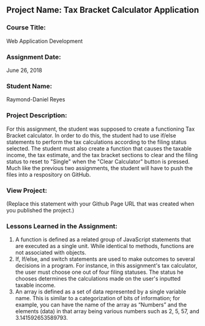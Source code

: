 ## Project Name:  Tax Bracket Calculator Application

### Course Title:
Web Application Development

### Assignment Date:  
June 26, 2018

### Student Name:  
Raymond-Daniel Reyes

### Project Description:
For this assignment, the student was supposed to create a functioning Tax Bracket calculator.  In order to do this, the student had to use if/else statements to perform the tax calculations according to the filing status selected.  The student must also create a function that causes the taxable income, the tax estimate, and the tax bracket sections to clear and the filing status to reset to "Single" when the "Clear Calculator" button is pressed.  Much like the previous two assignments, the student will have to push the files into a respository on GitHub.

### View Project:
(Replace this statement with your Github Page URL that was created when you 
 published the project.)

### Lessons Learned in the Assignment:
1. A function is defined as a related group of JavaScript statements that are executed as a single unit.  While identical to methods, functions are not associated with objects.
2. If, If/else, and switch statements are used to make outcomes to several decisions in a program.  For instance, in this assignment's tax calculator, the user must choose one out of four filing statuses.  The status he chooses determines the calculations made on the user's inputted taxable income.
3. An array is defined as a set of data represented by a single variable name.  This is similar to a categorization of bits of information; for example, you can have the name of the array as “Numbers” and the elements (data) in that array being various numbers such as 2, 5, 57, and 3.141592653589793.

